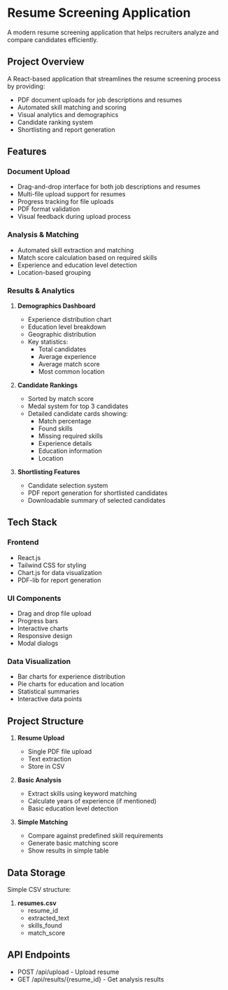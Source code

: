 # Resume Screening Application

A modern resume screening application that helps recruiters analyze and compare candidates efficiently.

## Project Overview

A React-based application that streamlines the resume screening process by providing:
- PDF document uploads for job descriptions and resumes
- Automated skill matching and scoring
- Visual analytics and demographics
- Candidate ranking system
- Shortlisting and report generation

## Features

### Document Upload
- Drag-and-drop interface for both job descriptions and resumes
- Multi-file upload support for resumes
- Progress tracking for file uploads
- PDF format validation
- Visual feedback during upload process

### Analysis & Matching
- Automated skill extraction and matching
- Match score calculation based on required skills
- Experience and education level detection
- Location-based grouping

### Results & Analytics
1. **Demographics Dashboard**
   - Experience distribution chart
   - Education level breakdown
   - Geographic distribution
   - Key statistics:
     - Total candidates
     - Average experience
     - Average match score
     - Most common location

2. **Candidate Rankings**
   - Sorted by match score
   - Medal system for top 3 candidates
   - Detailed candidate cards showing:
     - Match percentage
     - Found skills
     - Missing required skills
     - Experience details
     - Education information
     - Location

3. **Shortlisting Features**
   - Candidate selection system
   - PDF report generation for shortlisted candidates
   - Downloadable summary of selected candidates

## Tech Stack

### Frontend
- React.js
- Tailwind CSS for styling
- Chart.js for data visualization
- PDF-lib for report generation

### UI Components
- Drag and drop file upload
- Progress bars
- Interactive charts
- Responsive design
- Modal dialogs

### Data Visualization
- Bar charts for experience distribution
- Pie charts for education and location
- Statistical summaries
- Interactive data points

## Project Structure

1. **Resume Upload**
   - Single PDF file upload
   - Text extraction
   - Store in CSV

2. **Basic Analysis**
   - Extract skills using keyword matching
   - Calculate years of experience (if mentioned)
   - Basic education level detection

3. **Simple Matching**
   - Compare against predefined skill requirements
   - Generate basic matching score
   - Show results in simple table

## Data Storage

Simple CSV structure:

1. **resumes.csv**
   - resume_id
   - extracted_text
   - skills_found
   - match_score

## API Endpoints
- POST /api/upload - Upload resume
- GET /api/results/{resume_id} - Get analysis results
